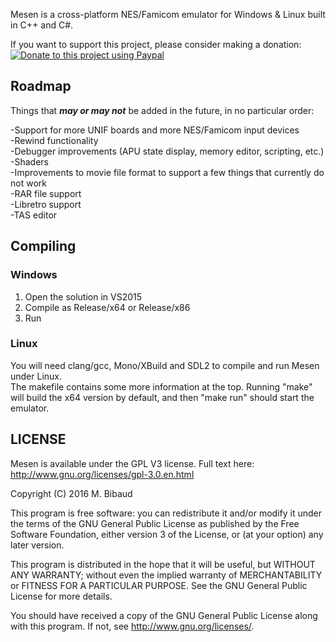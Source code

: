 Mesen is a cross-platform NES/Famicom emulator for Windows & Linux built in C++ and C#.

If you want to support this project, please consider making a donation:  
<a href="https://www.paypal.com/cgi-bin/webscr?cmd=_s-xclick&hosted_button_id=W97QP2LYC9H4W"><img src="https://www.paypalobjects.com/en_US/i/btn/btn_donate_LG.gif" title="Donate to this project using Paypal" alt="Donate to this project using Paypal"/></a>

## Roadmap ##
Things that ***may or may not*** be added in the future, in no particular order:

-Support for more UNIF boards and more NES/Famicom input devices  
-Rewind functionality  
-Debugger improvements (APU state display, memory editor, scripting, etc.)  
-Shaders  
-Improvements to movie file format to support a few things that currently do not work  
-RAR file support  
-Libretro support  
-TAS editor  

## Compiling ##

### Windows ###
1) Open the solution in VS2015  
2) Compile as Release/x64 or Release/x86  
3) Run  

### Linux ###
You will need clang/gcc, Mono/XBuild and SDL2 to compile and run Mesen under Linux.  
The makefile contains some more information at the top.  Running "make" will build the x64 version by default, and then "make run" should start the emulator.  

## LICENSE ##

Mesen is available under the GPL V3 license.  Full text here: http://www.gnu.org/licenses/gpl-3.0.en.html

Copyright (C) 2016 M. Bibaud


This program is free software: you can redistribute it and/or modify
it under the terms of the GNU General Public License as published by
the Free Software Foundation, either version 3 of the License, or
(at your option) any later version.

This program is distributed in the hope that it will be useful,
but WITHOUT ANY WARRANTY; without even the implied warranty of
MERCHANTABILITY or FITNESS FOR A PARTICULAR PURPOSE.  See the
GNU General Public License for more details.

You should have received a copy of the GNU General Public License
along with this program.  If not, see <http://www.gnu.org/licenses/>.
